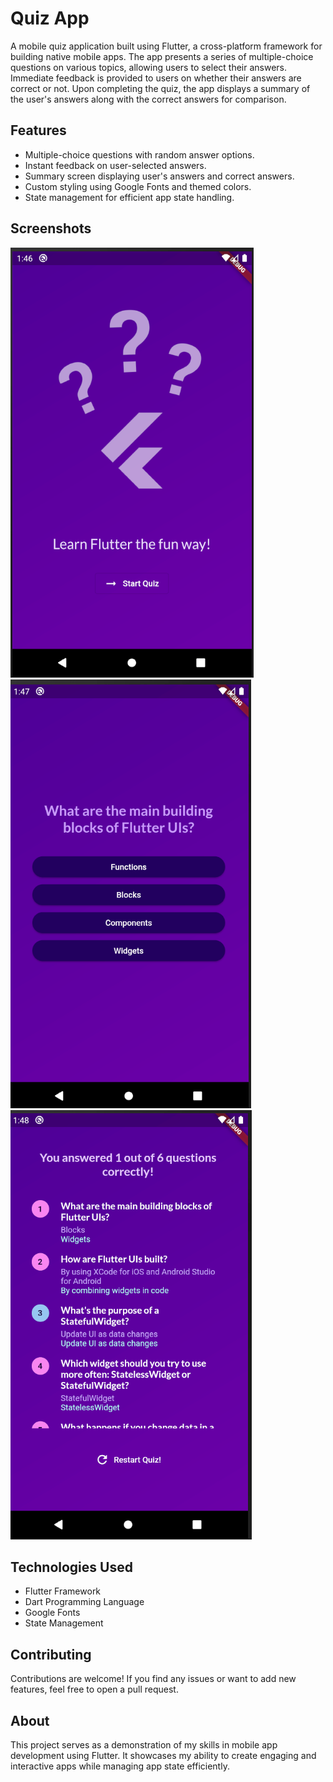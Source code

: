 # Quiz App

A mobile quiz application built using Flutter, a cross-platform framework for building native mobile apps. The app presents a series of multiple-choice questions on various topics, allowing users to select their answers. Immediate feedback is provided to users on whether their answers are correct or not. Upon completing the quiz, the app displays a summary of the user's answers along with the correct answers for comparison.

## Features

- Multiple-choice questions with random answer options.
- Instant feedback on user-selected answers.
- Summary screen displaying user's answers and correct answers.
- Custom styling using Google Fonts and themed colors.
- State management for efficient app state handling.

## Screenshots

![Screenshot 1](screenshot/s1.png)
![Screenshot 1](screenshot/s2.png)
![Screenshot 1](screenshot/s3.png)


## Technologies Used

- Flutter Framework
- Dart Programming Language
- Google Fonts
- State Management

## Contributing

Contributions are welcome! If you find any issues or want to add new features, feel free to open a pull request.


## About

This project serves as a demonstration of my skills in mobile app development using Flutter. It showcases my ability to create engaging and interactive apps while managing app state efficiently.
